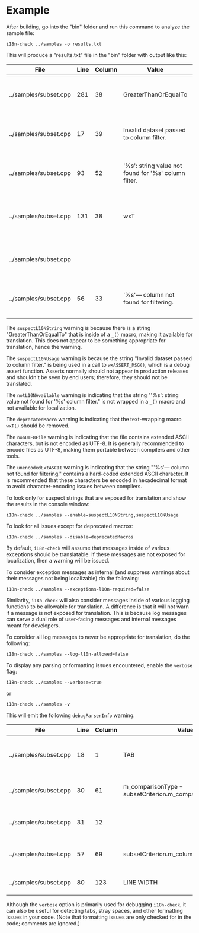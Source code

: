 # Example

After building, go into the "bin" folder and run this command
to analyze the sample file:

```shellscript
i18n-check ../samples -o results.txt
```

This will produce a "results.txt" file in the "bin" folder with
output like this:

| File  | Line | Column | Value| Explanation | WarningID |
|-----------|-----------|-----------|-----------|-----------|-----------|
| ../samples/subset.cpp | 281 | 38 | GreaterThanOrEqualTo | String available for translation that probably should not be in function call: _ | [suspectL10NString]
| ../samples/subset.cpp | 17 | 39 | Invalid dataset passed to column filter. | Localizable string being used within non-user facing function call: wxASSERT_MSG | [suspectL10NUsage]
| ../samples/subset.cpp | 93 | 52 | '%s': string value not found for '%s' column filter. | String not available for translation in function call: std::runtime_error | [notL10NAvailable]
| ../samples/subset.cpp | 131 | 38 | wxT | Deprecated text macro that can be removed. (Add 'L' in front of string to make it double-byte.) | [deprecatedMacro]
| ../samples/subset.cpp |  |  |  | File contains extended ASCII characters, but is not encoding as UTF-8. | [nonUTF8File]
| ../samples/subset.cpp | 56 | 33 | '%s'— column not found for filtering. | String contains extended ASCII characters that should be encoded. | [unencodedExtASCII]

The `suspectL10NString` warning is because there is a string "GreaterThanOrEqualTo" that is inside of a `_()`
macro, making it available for translation. This does not appear to be something appropriate for
translation, hence the warning.

The `suspectL10NUsage` warning is because the string "Invalid dataset passed to column filter." is being used
in a call to `wxASSERT_MSG()`, which is a debug assert function. Asserts normally should not appear
in production releases and shouldn't be seen by end users; therefore, they should not be translated.

The `notL10NAvailable` warning is indicating that the string "'%s': string value not found for '%s' column filter." is
not wrapped in a `_()` macro and not available for localization.

The `deprecatedMacro` warning is indicating that the text-wrapping macro `wxT()` should be removed.

The `nonUTF8File` warning is indicating that the file contains extended ASCII characters, but
is not encoded as UTF-8. It is generally recommended to encode files as UTF-8, making them portable between compilers and other tools.

The `unencodedExtASCII` warning is indicating that the string "'%s'— column not found for filtering." contains a hard-coded
extended ASCII character. It is recommended that these characters be encoded in hexadecimal format to avoid
character-encoding issues between compilers.

To look only for suspect strings that are exposed for translation and show the results
in the console window:

```shellscript
i18n-check ../samples --enable=suspectL10NString,suspectL10NUsage
```

To look for all issues except for deprecated macros:

```shellscript
i18n-check ../samples --disable=deprecatedMacros
```

By default, `i18n-check` will assume that messages inside of various exceptions should be translatable.
If these messages are not exposed for localization, then a warning will be issued.

To consider exception messages as internal (and suppress warnings about their messages not being localizable)
do the following:

```shellscript
i18n-check ../samples --exceptions-l10n-required=false
```

Similarity, `i18n-check` will also consider messages inside of various logging functions to be allowable
for translation. A difference is that it will not warn if a message is not exposed for translation. This is because
log messages can serve a dual role of user-facing messages and internal messages meant for developers.

To consider all log messages to never be appropriate for translation, do the following:

```shellscript
i18n-check ../samples --log-l10n-allowed=false
```

To display any parsing or formatting issues encountered, enable the `verbose` flag:

```shellscript
i18n-check ../samples --verbose=true
```

or

```shellscript
i18n-check ../samples -v
```

This will emit the following `debugParserInfo` warning:

| File  | Line | Column | Value| Explanation | WarningID |
|-----------|-----------|-----------|-----------|-----------|-----------|
| ../samples/subset.cpp | 18 | 1 | TAB | Tab detected in file; prefer using spaces. | [debugParserInfo]
| ../samples/subset.cpp | 30 | 61 | m_comparisonType = subsetCriterion.m_comparisonType; | Stray space(s) detected at end of line. | [debugParserInfo]
| ../samples/subset.cpp | 31 | 12 | | Stray space(s) detected at end of line. | [debugParserInfo]
| ../samples/subset.cpp | 57 | 69 | subsetCriterion.m_columnName).ToUTF8()); | Stray space(s) detected at end of line. | [debugParserInfo]
| ../samples/subset.cpp | 80 | 123 | LINE WIDTH | Line is 123 characters long. | [debugParserInfo]

Although the `verbose` option is primarily used for debugging `i18n-check`, it can also be useful for detecting tabs, stray spaces,
and other formatting issues in your code. (Note that formatting issues are only checked for in the code;
comments are ignored.)